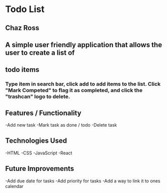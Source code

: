 # Todo List

## Chaz Ross

## A simple user friendly application that allows the user to create a list of 
## todo items

### Type item in search bar, click add to add items to the list. Click "Mark Competed" to flag it as completed, and click the "trashcan" logo to delete.

## Features / Functionality
-Add new task
-Mark task as done / todo
-Delete task



## Technologies Used
-HTML
-CSS
-JavaScript
-React

## Future Improvements
-Add due date for tasks
-Add priority for tasks
-Add a way to link it to ones calendar

